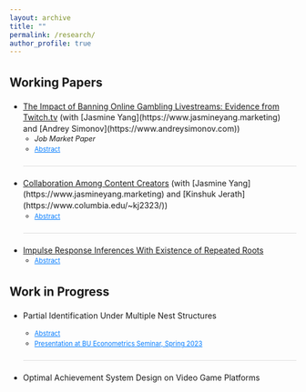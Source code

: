 ```yaml
---
layout: archive
title: ""
permalink: /research/
author_profile: true
---
```


<style>
  body {
    line-height: 1.4; /* Adjust line spacing */
  }

  p, li {
    font-size: 1em; /* Font size for regular text */
  }

  .coauthors, .subcontent {
    font-size: 0.9em; /* Customize specific classes if needed */
  }

  .abstract {
    display: none; /* Hide the abstract by default */
    text-align: justify; /* Justify text for better readability */
    margin-top: 5px;
  }

  h2, h3 {
    margin-top: 1.5em; /* Increase space above headings */
  }

  /* Indent subcontents and add bullet points for them */
  ul.subcontent {
    list-style-type: circle; /* Set bullet points to circles for subcontent */
    margin-left: 10px; /* Indent subcontents */
    padding-left: 10px; /* Reduce padding for subcontent */
  }

  .toggle-link {
    color: #007bff;
    text-decoration: underline;
    cursor: pointer;
    font-size: 0.9em;
  }

  /* Divider between each paper */
  .underline {
    display: block;
    margin: 20px 0;
    border-bottom: 1px solid #ddd;
  }
</style>

<script>
  function toggleAbstract(id) {
    var abstract = document.getElementById(id);
    if (abstract.style.display === "none" || abstract.style.display === "") {
      abstract.style.display = "block";
    } else {
      abstract.style.display = "none";
    }
  }
</script>

## Working Papers

<ul>
  <!-- Paper 1 -->
  <li>
    <a href="https://qifan-han.github.io/files/JMP_QifanHan.pdf">The Impact of Banning Online Gambling Livestreams: Evidence from Twitch.tv</a> (with [Jasmine Yang](https://www.jasmineyang.marketing) and [Andrey Simonov](https://www.andreysimonov.com))
    <ul class="subcontent">
      <li> <em>Job Market Paper</em> </li>
      <li><span class="toggle-link" onclick="toggleAbstract('abstract-1')">Abstract</span></li>
      <li id="abstract-1" class="abstract">
        The necessity of content regulation on digital platforms, particularly concerning misinformation and harmful content, has sparked a growing debate. While many platforms have increasingly relied on self-regulation to address these issues, the effectiveness of such measures remains uncertain, as platforms may prioritize profits over consumer protection, potentially leading to misaligned incentives with regulators. We investigate the effectiveness and market outcomes of content self-regulation by studying Twitch’s ban on online gambling livestreams in October 2022, using a novel high-frequency panel dataset covering the top 6,000 Twitch streamers. To identify banned content and streamers affected by the policy, we leverage video analysis on historical video clips, high-frequency stream titles, and in-stream chat analysis. To tackle key identification challenges, we use three causal estimators: two-way fixed effects DiD, Synthetic DiD, and the doubly-robust estimator of group-time average treatment effects, and propose a network analysis to construct valid treated and control groups. On the supply side, we find that the policy caused a reduction in weekly gambling streams by 63.2% for streamers whose content was banned and 12.2% for streamers whose content was not banned. However, the policy also decreased non-gambling streams as an unintended cost for the platform, resulting in an overall reduction in content production and diversity. Additionally, the more popular streamers experienced a higher content reduction, driven by two underlying mechanisms: lower reliance on gambling content and concerns for reputation. On the demand side, we find that the policy only reduced total viewership and low-tier subscriptions, with revenue from loyal viewers unaffected. We discuss the implications of Twitch’s policy ban and the broader practices of content self-regulation on platforms in general.
      </li>
    </ul>
  </li>

  <div class="underline"></div>

  <!-- Paper 2 -->
  <li>
    <a href="https://papers.ssrn.com/sol3/papers.cfm?abstract_id=4538856">Collaboration Among Content Creators</a> (with [Jasmine Yang](https://www.jasmineyang.marketing) and [Kinshuk Jerath](https://www.columbia.edu/~kj2323/))
    <ul class="subcontent">
<!--      <li> <em>with Jasmine Yang and Kinshuk Jerath</em> </li>-->
      <li><span class="toggle-link" onclick="toggleAbstract('abstract-2')">Abstract</span></li>
      <li id="abstract-2" class="abstract">
        We study content collaboration in the creator economy, in which competing creators mutually agree to collaborate on joint content and negotiate on content production and revenue sharing. Using a game theory model with creators competing for consumers on a Hotelling line, we show that collaboration allows creators to use the jointly-produced content to moderate competition, while using their individual content to expand into new audiences. This increases content diversity but also leads to increased monetizability of content. In general, collaboration among creators has an effect of increasing the profits of creators while reducing consumer surplus. When creators create content with heterogeneous entertainment values, the creator producing content of lower entertainment value has an incentive to free ride on the collaborative content. This free riding may increase surplus for consumers (who without collaboration would watch content of low entertainment value), thereby improving creators’ profits as well as consumer surplus. Our results provide guidance to content creators, to platforms designing tools to facilitate collaborations, and to policymakers.
      </li>
    </ul>
  </li>

  <div class="underline"></div>

  <!-- Paper 3 -->
  <li>
    <a href="https://qifan-han.github.io/files/IRF_paper.pdf">Impulse Response Inferences With Existence of Repeated Roots</a>
    <ul class="subcontent">
<!--      <li>Co-authors: Not applicable</li>-->
      <li><span class="toggle-link" onclick="toggleAbstract('abstract-3')">Abstract</span></li>
      <li id="abstract-3" class="abstract">
        Vector Autoregression (VAR) and local projection (LP) are the two main methods of estimating and conducting inferences of the impulse response functions (IRFs) in macroeconomic studies, allowing researchers to choose between them based on the subjects of interest. This paper extends existing works on the comparison between AR inferences and LP inferences, by considering data generating processes with repeated roots. Consequently, the autoregressive estimation of impulse responses will converge to a special type of real-valued random variable, and the bootstrap Efron confidence interval of lag-augmented AR will always be conservative, even if the roots are away from the unit circle. This problem is more severe when the time series is highly persistent and at both intermediate and long horizons. The results are supported by Monte Carlo simulations with different values of roots in AR(2), AR(3) and VAR(1) models.
      </li>
    </ul>
  </li>

</ul>

## Work in Progress

<ul>
  
  <!-- WIP 1 -->
  <li>
    Partial Identification Under Multiple Nest Structures
  </li>
    <ul class="subcontent">
      <li><span class="toggle-link" onclick="toggleAbstract('abstract-wip-1')">Abstract</span></li>
      <li id="abstract-wip-1" class="abstract">
        Nested logit model is one of the most widely applied tools in discrete choice analysis, due to its ability to capture rich substitution patterns in market data. However, the researcher needs to define a nest structure ex ante, as the chosen nest is usually based on prior knowledge of the market and will be applied to all individuals. This paper discusses the identification of individual preferences, while relaxing this unique nest structure assumption and allowing for heterogeneity in individuals' recognition of the nest structures in the same market. I characterize the sharp identification region of parameters in the nested logit model, based on the coexistence of a given set of nest structures. I show in a series of Monte Carlo simulations that misspecification of the nest structure may result in the identification region not covering the true parameter, whereas the identification region solves the misspecification problem and partially identifies the parameters by allowing for multiple nest structures.
      </li>
      <li><a class="toggle-link" href="https://qifan-han.github.io/files/Seminar_Presentation_SP2023.pdf" target="_blank">Presentation at BU Econometrics Seminar, Spring 2023</a></li>
    </ul>

  <div class="underline"></div>
  
  <!-- WIP 2 -->
  <li>
        Optimal Achievement System Design on Video Game Platforms
  </li>

</ul>

